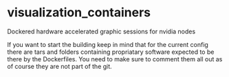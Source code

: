 # visualization_containers
Dockered hardware accelerated graphic sessions for nvidia nodes

If you want to start the building keep in mind that for the current config there are tars and folders containing propriatary software expected to be there by the Dockerfiles. You need to make sure to comment them all out as of course they are not part of the git. 
